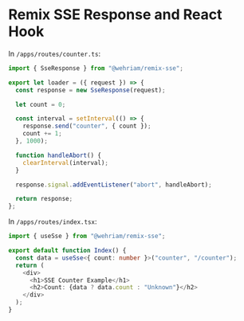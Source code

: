 # Remix SSE Response and React Hook

In `/apps/routes/counter.ts`:

```typescript
import { SseResponse } from "@wehriam/remix-sse";

export let loader = ({ request }) => {
  const response = new SseResponse(request);

  let count = 0;

  const interval = setInterval(() => {
    response.send("counter", { count });
    count += 1;
  }, 1000);

  function handleAbort() {
    clearInterval(interval);
  }

  response.signal.addEventListener("abort", handleAbort);

  return response;
};

```

In `/apps/routes/index.tsx`:

```typescript
import { useSse } from "@wehriam/remix-sse";

export default function Index() {
  const data = useSse<{ count: number }>("counter", "/counter");
  return (
    <div>
      <h1>SSE Counter Example</h1>
      <h2>Count: {data ? data.count : "Unknown"}</h2>
    </div>
  );
}
```